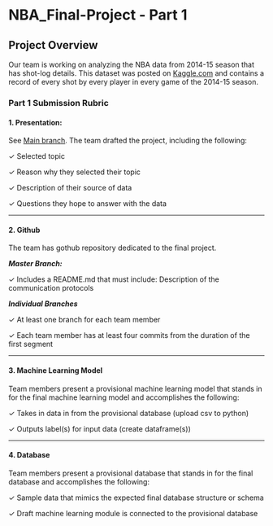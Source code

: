 # NBA_Final-Project - Part 1

## Project Overview

Our team is working on analyzing the NBA data from 2014-15 season that has shot-log details. This dataset was posted on [Kaggle.com](https://www.kaggle.com/dansbecker/nba-shot-logs) and contains a record of every shot by every player in every game of the 2014-15 season.

### Part 1 Submission Rubric

#### 1. Presentation: 

See [Main branch](https://github.com/Deving789/NBA_Final-Project/tree/main). The team drafted the project, including the following:

✓ Selected topic

✓ Reason why they selected their topic 

✓ Description of their source of data 

✓ Questions they hope to answer with the data

--------

#### 2. Github

The team has gothub repository dedicated to the final project.

***Master Branch:***

✓ Includes a README.md that must include: Description of the communication protocols

***Individual Branches***

✓ At least one branch for each team member

✓ Each team member has at least four commits from the duration of the first segment 

-----
#### 3. Machine Learning Model

Team members present a provisional machine learning model that stands in for the final machine learning model and accomplishes the following:

✓ Takes in data in from the provisional database (upload csv to python)

✓ Outputs label(s) for input data (create dataframe(s))

-------
#### 4. Database

Team members present a provisional database that stands in for the final database and accomplishes the following:

✓ Sample data that mimics the expected final database structure or schema 

✓ Draft machine learning module is connected to the provisional database



